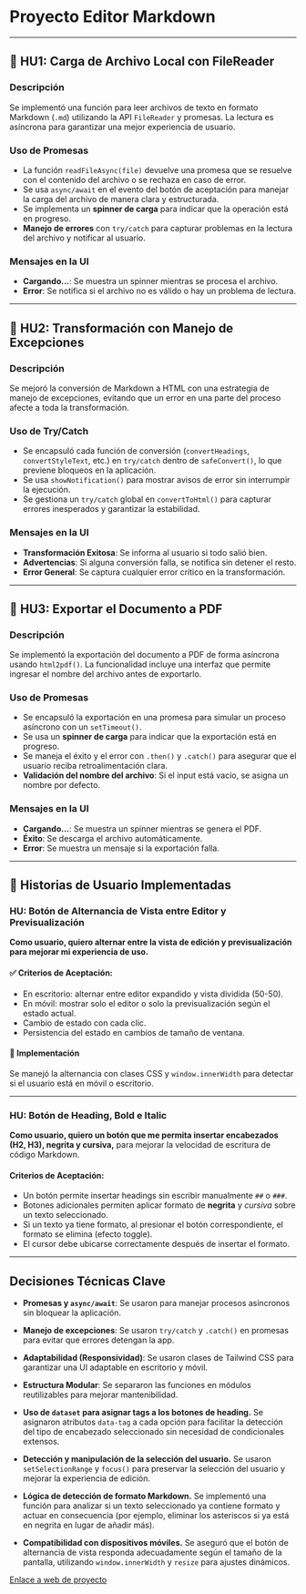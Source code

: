 # Proyecto Editor Markdown
---

## 📌 HU1: Carga de Archivo Local con FileReader

### Descripción
Se implementó una función para leer archivos de texto en formato Markdown (`.md`) utilizando la API `FileReader` y promesas. La lectura es asíncrona para garantizar una mejor experiencia de usuario.

### Uso de Promesas
- La función `readFileAsync(file)` devuelve una promesa que se resuelve con el contenido del archivo o se rechaza en caso de error.
- Se usa `async/await` en el evento del botón de aceptación para manejar la carga del archivo de manera clara y estructurada.
- Se implementa un **spinner de carga** para indicar que la operación está en progreso.
- **Manejo de errores** con `try/catch` para capturar problemas en la lectura del archivo y notificar al usuario.

### Mensajes en la UI
- **Cargando...**: Se muestra un spinner mientras se procesa el archivo.
- **Error**: Se notifica si el archivo no es válido o hay un problema de lectura.



---

## 📌 HU2: Transformación con Manejo de Excepciones

### Descripción
Se mejoró la conversión de Markdown a HTML con una estrategia de manejo de excepciones, evitando que un error en una parte del proceso afecte a toda la transformación.

### Uso de Try/Catch
- Se encapsuló cada función de conversión (`convertHeadings`, `convertStyleText`, etc.) en `try/catch` dentro de `safeConvert()`, lo que previene bloqueos en la aplicación.
- Se usa `showNotification()` para mostrar avisos de error sin interrumpir la ejecución.
- Se gestiona un `try/catch` global en `convertToHtml()` para capturar errores inesperados y garantizar la estabilidad.

### Mensajes en la UI
- **Transformación Exitosa**: Se informa al usuario si todo salió bien.
- **Advertencias**: Si alguna conversión falla, se notifica sin detener el resto.
- **Error General**: Se captura cualquier error crítico en la transformación.


---

## 📌 HU3: Exportar el Documento a PDF

### Descripción
Se implementó la exportación del documento a PDF de forma asíncrona usando `html2pdf()`. La funcionalidad incluye una interfaz que permite ingresar el nombre del archivo antes de exportarlo.

### Uso de Promesas
- Se encapsuló la exportación en una promesa para simular un proceso asíncrono con un `setTimeout()`.
- Se usa un **spinner de carga** para indicar que la exportación está en progreso.
- Se maneja el éxito y el error con `.then()` y `.catch()` para asegurar que el usuario reciba retroalimentación clara.
- **Validación del nombre del archivo**: Si el input está vacío, se asigna un nombre por defecto.

### Mensajes en la UI
- **Cargando...**: Se muestra un spinner mientras se genera el PDF.
- **Éxito**: Se descarga el archivo automáticamente.
- **Error**: Se muestra un mensaje si la exportación falla.


---
## 📝 Historias de Usuario Implementadas

### HU: Botón de Alternancia de Vista entre Editor y Previsualización
**Como usuario, quiero alternar entre la vista de edición y previsualización para mejorar mi experiencia de uso.**

#### ✅ Criterios de Aceptación:
- En escritorio: alternar entre editor expandido y vista dividida (50-50).
- En móvil: mostrar solo el editor o solo la previsualización según el estado actual.
- Cambio de estado con cada clic.
- Persistencia del estado en cambios de tamaño de ventana.

#### 🔹 Implementación
Se manejó la alternancia con clases CSS y `window.innerWidth` para detectar si el usuario está en móvil o escritorio.

---

### HU: Botón de Heading, Bold e Italic
**Como usuario, quiero un botón que me permita insertar encabezados (H2, H3), negrita y cursiva,** para mejorar la velocidad de escritura de código Markdown.

#### Criterios de Aceptación:
- Un botón permite insertar headings sin escribir manualmente `##` o `###`.
- Botones adicionales permiten aplicar formato de **negrita** y *cursiva* sobre un texto seleccionado.
- Si un texto ya tiene formato, al presionar el botón correspondiente, el formato se elimina (efecto toggle).
- El cursor debe ubicarse correctamente después de insertar el formato.

---

## Decisiones Técnicas Clave

- **Promesas y `async/await`**: Se usaron para manejar procesos asíncronos sin bloquear la aplicación.
  
- **Manejo de excepciones**: Se usaron `try/catch` y `.catch()` en promesas para evitar que errores detengan la app.
  
- **Adaptabilidad (Responsividad)**: Se usaron clases de Tailwind CSS para garantizar una UI adaptable en escritorio y móvil.
  
- **Estructura Modular**: Se separaron las funciones en módulos reutilizables para mejorar mantenibilidad.

- **Uso de `dataset` para asignar tags a los botones de heading.** Se asignaron atributos `data-tag` a cada opción para facilitar la detección del tipo de encabezado seleccionado sin necesidad de condicionales extensos.

- **Detección y manipulación de la selección del usuario.** Se usaron `setSelectionRange` y `focus()` para preservar la selección del usuario y mejorar la experiencia de edición.

- **Lógica de detección de formato Markdown.** Se implementó una función para analizar si un texto seleccionado ya contiene formato y actuar en consecuencia (por ejemplo, eliminar los asteriscos si ya está en negrita en lugar de añadir más).

- **Compatibilidad con dispositivos móviles.** Se aseguró que el botón de alternancia de vista responda adecuadamente según el tamaño de la pantalla, utilizando `window.innerWidth` y `resize` para ajustes dinámicos.

[Enlace a web de proyecto](https://cattcloud.github.io/markdown-editor/)


